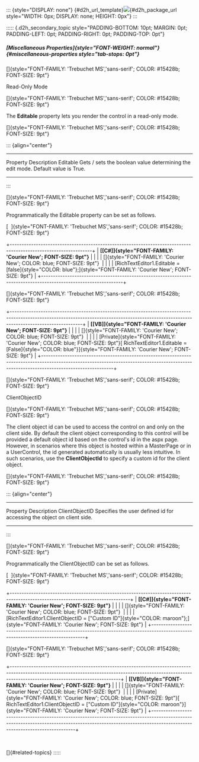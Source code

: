 ::: {style="DISPLAY: none"}
[](ms-xhelp:///?Id=d2h_url_template){#d2h_url_template}![](!package_url!){#d2h_package_url style="WIDTH: 0px; DISPLAY: none; HEIGHT: 0px"}
:::

::::: {.d2h_secondary_topic style="PADDING-BOTTOM: 10pt; MARGIN: 0pt; PADDING-LEFT: 0pt; PADDING-RIGHT: 0pt; PADDING-TOP: 0pt"}
##### [Miscellaneous Properties]{style="FONT-WEIGHT: normal"} {#miscellaneous-properties style="tab-stops: 0pt"}

[]{style="FONT-FAMILY: 'Trebuchet MS','sans-serif'; COLOR: #15428b; FONT-SIZE: 9pt"} 

Read-Only Mode

[]{style="FONT-FAMILY: 'Trebuchet MS','sans-serif'; COLOR: #15428b; FONT-SIZE: 9pt"} 

The **Editable** property lets you render the control in a read-only mode.

[]{style="FONT-FAMILY: 'Trebuchet MS','sans-serif'; COLOR: #15428b; FONT-SIZE: 9pt"} 

::: {align="center"}
  ---------- ---------------------------------------------------------------------------------
  Property   Description
  Editable   Gets / sets the boolean value determining the edit mode. Default value is True.
  ---------- ---------------------------------------------------------------------------------
:::

[]{style="FONT-FAMILY: 'Trebuchet MS','sans-serif'; COLOR: #15428b; FONT-SIZE: 9pt"} 

Programmatically the Editable property can be set as follows.

[  ]{style="FONT-FAMILY: 'Trebuchet MS','sans-serif'; COLOR: #15428b; FONT-SIZE: 9pt"}

+----------------------------------------------------------------------------------------------------------------+
| **[\[C#\]]{style="FONT-FAMILY: 'Courier New'; FONT-SIZE: 9pt"}**                                               |
|                                                                                                                |
| []{style="FONT-FAMILY: 'Courier New'; COLOR: blue; FONT-SIZE: 9pt"}                                            |
|                                                                                                                |
| [RichTextEditor1.Editable = [false]{style="COLOR: blue"};]{style="FONT-FAMILY: 'Courier New'; FONT-SIZE: 9pt"} |
+----------------------------------------------------------------------------------------------------------------+

[]{style="FONT-FAMILY: 'Trebuchet MS','sans-serif'; COLOR: #15428b; FONT-SIZE: 9pt"} 

+------------------------------------------------------------------------------------------------------------------------------------------------------------------------------------------+
| **[\[VB\]]{style="FONT-FAMILY: 'Courier New'; FONT-SIZE: 9pt"}**                                                                                                                         |
|                                                                                                                                                                                          |
| []{style="FONT-FAMILY: 'Courier New'; COLOR: blue; FONT-SIZE: 9pt"}                                                                                                                      |
|                                                                                                                                                                                          |
| [Private]{style="FONT-FAMILY: 'Courier New'; COLOR: blue; FONT-SIZE: 9pt"}[ RichTextEditor1.Editable = [False]{style="COLOR: blue"}]{style="FONT-FAMILY: 'Courier New'; FONT-SIZE: 9pt"} |
+------------------------------------------------------------------------------------------------------------------------------------------------------------------------------------------+

[]{style="FONT-FAMILY: 'Trebuchet MS','sans-serif'; COLOR: #15428b; FONT-SIZE: 9pt"} 

ClientObjectID

[]{style="FONT-FAMILY: 'Trebuchet MS','sans-serif'; COLOR: #15428b; FONT-SIZE: 9pt"} 

The client object id can be used to access the control on and only on the client side. By default the client object corresponding to this control will be provided a default object id based on the control\'s id in the aspx page. However, in scenarios where this object is hosted within a MasterPage or in a UserControl, the id generated automatically is usually less intuitive. In such scenarios, use the **ClientObjectId** to specify a custom id for the client object.

[]{style="FONT-FAMILY: 'Trebuchet MS','sans-serif'; COLOR: #15428b; FONT-SIZE: 9pt"} 

::: {align="center"}
  ---------------- ------------------------------------------------------------------------
  Property         Description
  ClientObjectID   Specifies the user defined id for accessing the object on client side.
  ---------------- ------------------------------------------------------------------------
:::

[]{style="FONT-FAMILY: 'Trebuchet MS','sans-serif'; COLOR: #15428b; FONT-SIZE: 9pt"} 

Programmatically the ClientObjectID can be set as follows.

[  ]{style="FONT-FAMILY: 'Trebuchet MS','sans-serif'; COLOR: #15428b; FONT-SIZE: 9pt"}

+--------------------------------------------------------------------------------------------------------------------------------+
| **[\[C#\]]{style="FONT-FAMILY: 'Courier New'; FONT-SIZE: 9pt"}**                                                               |
|                                                                                                                                |
| []{style="FONT-FAMILY: 'Courier New'; COLOR: blue; FONT-SIZE: 9pt"}                                                            |
|                                                                                                                                |
| [RichTextEditor1.ClientObjectID = [\"Custom ID\"]{style="COLOR: maroon"};]{style="FONT-FAMILY: 'Courier New'; FONT-SIZE: 9pt"} |
+--------------------------------------------------------------------------------------------------------------------------------+

[]{style="FONT-FAMILY: 'Trebuchet MS','sans-serif'; COLOR: #15428b; FONT-SIZE: 9pt"} 

+----------------------------------------------------------------------------------------------------------------------------------------------------------------------------------------------------------+
| **[\[VB\]]{style="FONT-FAMILY: 'Courier New'; FONT-SIZE: 9pt"}**                                                                                                                                         |
|                                                                                                                                                                                                          |
| []{style="FONT-FAMILY: 'Courier New'; COLOR: blue; FONT-SIZE: 9pt"}                                                                                                                                      |
|                                                                                                                                                                                                          |
| [Private]{style="FONT-FAMILY: 'Courier New'; COLOR: blue; FONT-SIZE: 9pt"}[ RichTextEditor1.ClientObjectID = [\"Custom ID\"]{style="COLOR: maroon"}]{style="FONT-FAMILY: 'Courier New'; FONT-SIZE: 9pt"} |
+----------------------------------------------------------------------------------------------------------------------------------------------------------------------------------------------------------+

 

[]{#related-topics}
:::::

